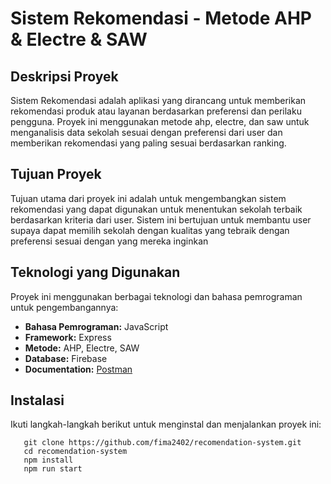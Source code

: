 
# Sistem Rekomendasi - Metode AHP & Electre & SAW

## Deskripsi Proyek
Sistem Rekomendasi adalah aplikasi yang dirancang untuk memberikan rekomendasi produk atau layanan berdasarkan preferensi dan perilaku pengguna. Proyek ini menggunakan metode ahp, electre, dan saw untuk menganalisis data sekolah sesuai dengan preferensi dari user dan memberikan rekomendasi yang paling sesuai berdasarkan ranking.

## Tujuan Proyek

Tujuan utama dari proyek ini adalah untuk mengembangkan sistem rekomendasi yang dapat digunakan untuk menentukan sekolah terbaik berdasarkan kriteria dari user. Sistem ini bertujuan untuk membantu user supaya dapat memilih sekolah dengan kualitas yang tebraik dengan preferensi sesuai dengan yang mereka inginkan

## Teknologi yang Digunakan

Proyek ini menggunakan berbagai teknologi dan bahasa pemrograman untuk pengembangannya:

- **Bahasa Pemrograman:** JavaScript
- **Framework:** Express
- **Metode:** AHP, Electre, SAW
- **Database:** Firebase
- **Documentation:** <a href='https://drive.google.com/file/d/1AWwesMmGPGT8O-oxzij2pRDCX3Va5pFN/view?usp=sharing'>Postman</a>
## Instalasi

Ikuti langkah-langkah berikut untuk menginstal dan menjalankan proyek ini:

```
   git clone https://github.com/fima2402/recomendation-system.git
   cd recomendation-system
   npm install
   npm run start
```

